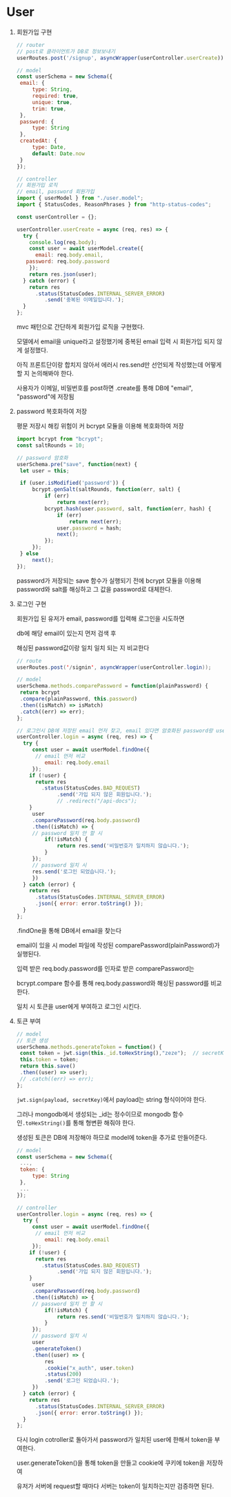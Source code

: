 # User

1. 회원가입 구현

   ```javascript
   // router
   // post로 클라이언트가 DB로 정보보내기
   userRoutes.post('/signup', asyncWrapper(userController.userCreate));
   ```

   ```javascript
   // model
   const userSchema = new Schema({
   	email: {
   		type: String, 
   		required: true,
   		unique: true,
   		trim: true,
   	},
   	password: {
   		type: String
   	},
   	createdAt: {
   		type: Date,
   		default: Date.now
   	}
   });
   ```

   ```javascript
   // controller
   // 회원가입 로직
   // email, password 회원가입
   import { userModel } from "./user.model";
   import { StatusCodes, ReasonPhrases } from "http-status-codes";
   
   const userController = {};
   
   userController.userCreate = async (req, res) => {
     try {
       console.log(req.body);
       const user = await userModel.create({
         email: req.body.email,
   	  password: req.body.password
       });
       return res.json(user);
     } catch (error) {
       return res
         .status(StatusCodes.INTERNAL_SERVER_ERROR)
   			.send('중복된 이메일입니다.');
     }
   };
   ```

   mvc 패턴으로 간단하게 회원가입 로직을 구현했다.

   모델에서 email을 unique라고 설정했기에 중복된 email 입력 시 회원가입 되지 않게 설정했다.
   
   아직 프론트단이랑 합치지 않아서 에러시 res.send만 선언되게 작성했는데 어떻게 할 지 논의해봐야 한다.
   
   사용자가 이메일, 비밀번호를 post하면 .create를 통해 DB에 "email", "password"에 저장됨  



2. password 복호화하여 저장

   평문 저장시 해킹 위험이 커 bcrypt 모듈을 이용해 복호화하여 저장

   ```javascript
   import bcrypt from "bcrypt";
   const saltRounds = 10;
   
   // password 암호화
   userSchema.pre("save", function(next) {
   	let user = this;
   
   	if (user.isModified('password')) {
   		bcrypt.genSalt(saltRounds, function(err, salt) {
   			if (err)
   				return next(err);
   			bcrypt.hash(user.password, salt, function(err, hash) {
   				if (err)
   					return next(err);
   				user.password = hash;
   				next();
   			}); 
   		});
   	} else
   		next();
   });
   ```

   password가 저장되는 save 함수가 실행되기 전에 bcrypt 모듈을 이용해 password와 salt를 해싱하고 그 값을 password로 대체한다.



2. 로그인 구현

   회원가입 된 유저가 email, password를 입력해 로그인을 시도하면

   db에 해당 email이 있는지 먼저 검색 후

   해싱된 password값이랑 일치 일치 되는 지 비교한다

   ```java script
   // route
   userRoutes.post('/signin', asyncWrapper(userController.login));
   ```

   ```javascript
   // model
   userSchema.methods.comparePassword = function(plainPassword) {		
   	return bcrypt
   	.compare(plainPassword, this.password)
   	.then((isMatch) => isMatch)
   	.catch((err) => err); 
   };
   ```

   ```javascript
   // 로그인시 DB에 저장된 email 먼저 찾고, email 있다면 암호화된 password랑 user가 입력한 password 비교
   userController.login = async (req, res) => {
     try {
   		const user = await userModel.findOne({
         // email 먼저 비교
   			email: req.body.email
   		});
       if (!user) {
         return res
           .status(StatusCodes.BAD_REQUEST)
   				.send('가입 되지 않은 회원입니다.');
   				// .redirect("/api-docs");								
       }
   		user
   		.comparePassword(req.body.password)
   		.then((isMatch) => {
   		// password 일치 안 할 시
   			if(!isMatch) {
   				return res.send('비밀번호가 일치하지 않습니다.');
   			}
   		});
   		// password 일치 시
   		res.send('로그인 되었습니다.');
   		})
     } catch (error) {
       return res
         .status(StatusCodes.INTERNAL_SERVER_ERROR)
         .json({ error: error.toString() });
     }
   };
   ```
   
   .findOne을 통해 DB에서 email을 찾는다
   
   email이 있을 시 model 파일에 작성된 comparePassword(plainPassword)가 실행된다.
   
   입력 받은 req.body.password를 인자로 받은 comparePassword는 
   
   bcrypt.compare 함수를 통해 req.body.password와 해싱된 password를 비교한다.
   
   일치 시 토큰을 user에게 부여하고 로그인 시킨다.



3. 토큰 부여

   ```javascript
   // model
   // 토큰 생성
   userSchema.methods.generateToken = function() {
   	const token = jwt.sign(this._id.toHexString(),"zeze");	// secretKey
   	this.token = token;
   	return this.save()
   	.then((user) => user);
   	// .catch((err) => err);
   };
   ```

   `jwt.sign(payload, secretKey)`에서 payload는 string 형식이어야 한다.

   그러나 mongodb에서 생성되는 _id는 정수이므로 mongodb 함수인`.toHexString()`를 통해 형변환 해줘야 한다.

   생성된 토큰은 DB에 저장해야 하므로 model에 token을 추가로 만들어준다.

   ```javascript
   // model
   const userSchema = new Schema({
   	...,
   	token: {
   		type: String
   	},
   	...
   });
   ```

   ```javascript
   // controller
   userController.login = async (req, res) => {
     try {
   		const user = await userModel.findOne({
         // email 먼저 비교
   			email: req.body.email
   		});
       if (!user) {
         return res
           .status(StatusCodes.BAD_REQUEST)
   				.send('가입 되지 않은 회원입니다.');
       }
   		user
   		.comparePassword(req.body.password)
   		.then((isMatch) => {
   		// password 일치 안 할 시
   			if(!isMatch) {
   				return res.send('비밀번호가 일치하지 않습니다.');
   			}
   		});
   		// password 일치 시
   		user
   		.generateToken()
   		.then((user) => {
   			res
   			.cookie("x_auth", user.token)
   			.status(200)
   			.send('로그인 되었습니다.');
   		})
     } catch (error) {
       return res
         .status(StatusCodes.INTERNAL_SERVER_ERROR)
         .json({ error: error.toString() });
     }
   };
   ```

   다시 login cotroller로 돌아가서 password가 일치된 user에 한해서 token을 부여한다.

   user.generateToken()을 통해 token을 만들고 cookie에 쿠키에 token을 저장하여

   유저가 서버에 request할 때마다 서버는 token이 일치하는지만 검증하면 된다.